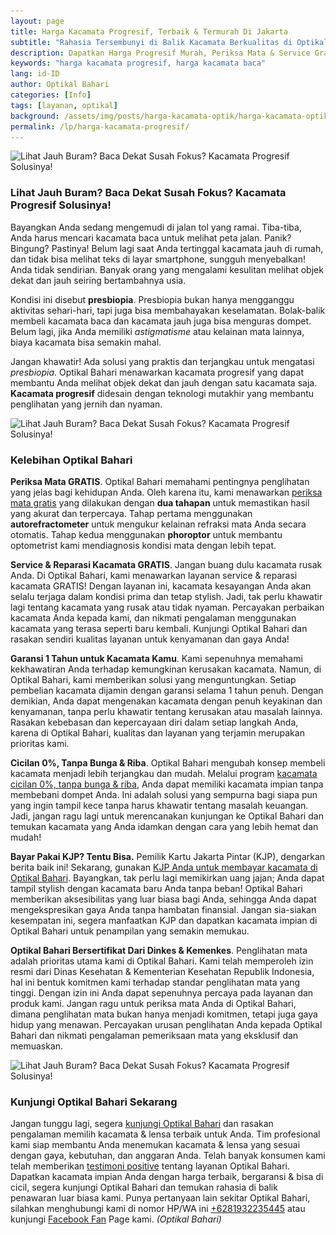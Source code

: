 ```yaml
---
layout: page
title: Harga Kacamata Progresif, Terbaik & Termurah Di Jakarta
subtitle: "Rahasia Tersembunyi di Balik Kacamata Berkualitas di Optikal Bahari"
description: Dapatkan Harga Progresif Murah, Periksa Mata & Service Gratis, Kacamata Cicilan 0%, Bergaransi & Terima KJP
keywords: "harga kacamata progresif, harga kacamata baca"
lang: id-ID
author: Optikal Bahari
categories: [Info]
tags: [layanan, optikal]
background: /assets/img/posts/harga-kacamata-optik/harga-kacamata-optik-19.jpg
permalink: /lp/harga-kacamata-progresif/
---
```


<div class="card-deck mb-3">
  <div class="card shadow p-3 mb-5 bg-white rounded">
    <img
      data-src="/assets/img/posts/harga-kacamata-optik/harga-kacamata-optik-21.jpg"
      src="/assets/img/posts/harga-kacamata-optik/harga-kacamata-optik-21.jpg"
      class="card-img-top img-fluid"
      alt="Lihat Jauh Buram? Baca Dekat Susah Fokus? Kacamata Progresif Solusinya!" />
    <div class="card-body">
        <h3 class="card-title">
            Lihat Jauh Buram? Baca Dekat Susah Fokus? Kacamata Progresif Solusinya!
        </h3>              
            <p class="card-text">
                Bayangkan Anda sedang mengemudi di jalan tol yang ramai. Tiba-tiba, Anda harus mencari kacamata baca untuk melihat peta jalan. Panik? Bingung? Pastinya! Belum lagi saat Anda tertinggal kacamata jauh di rumah, dan tidak bisa melihat teks di layar smartphone, sungguh menyebalkan! Anda tidak sendirian. Banyak orang yang mengalami kesulitan melihat objek dekat dan jauh seiring bertambahnya usia.
            </p>
            <p class="card-text">
                Kondisi ini disebut <strong>presbiopia</strong>. Presbiopia bukan hanya mengganggu aktivitas sehari-hari, tapi juga bisa membahayakan keselamatan. Bolak-balik membeli kacamata baca dan kacamata jauh juga bisa menguras dompet. Belum lagi, jika Anda memiliki <em>astigmatisme</em> atau kelainan mata lainnya, biaya kacamata bisa semakin mahal.
            </p>
            <p class="card-text">
                Jangan khawatir! Ada solusi yang praktis dan terjangkau untuk mengatasi <em>presbiopia</em>. Optikal Bahari menawarkan kacamata progresif yang dapat membantu Anda melihat objek dekat dan jauh dengan satu kacamata saja. <strong>Kacamata progresif</strong> didesain dengan teknologi mutakhir yang membantu penglihatan yang jernih dan nyaman.
            </p>
        </div>
    </div>
</div>

<div class="card-deck mb-3">
  <div class="card shadow p-3 mb-5 bg-white rounded">
    <img
      data-src="/assets/img/posts/harga-kacamata-optik/harga-kacamata-optik-21.jpg"
      src="/assets/img/posts/harga-kacamata-optik/harga-kacamata-optik-21.jpg"
      class="card-img-top img-fluid"
      alt="Lihat Jauh Buram? Baca Dekat Susah Fokus? Kacamata Progresif Solusinya!" />
    <div class="card-body">
      <h3 class="card-title">
        Kelebihan Optikal Bahari
      </h3>
        <p class="card-text">
            <strong>Periksa Mata GRATIS</strong>.
                Optikal Bahari memahami pentingnya penglihatan yang jelas bagi kehidupan Anda. Oleh karena itu, kami menawarkan <a href="{{"/periksa-mata-gratis/" | relative_url }}" title="Periksa Mata Gratis">periksa mata gratis</a> yang dilakukan dengan <strong>dua tahapan</strong> untuk memastikan hasil yang akurat dan terpercaya. Tahap pertama menggunakan <strong>autorefractometer</strong> untuk mengukur kelainan refraksi mata Anda secara otomatis. Tahap kedua menggunakan <strong>phoroptor</strong> untuk membantu optometrist kami mendiagnosis kondisi mata dengan lebih tepat.
        </p>
        <p class="card-text">
            <strong>Service & Reparasi Kacamata GRATIS</strong>.
                Jangan buang dulu kacamata rusak Anda. Di Optikal Bahari, kami menawarkan layanan service & reparasi kacamata GRATIS! Dengan layanan ini, kacamata kesayangan Anda akan selalu terjaga dalam kondisi prima dan tetap stylish. Jadi, tak perlu khawatir lagi tentang kacamata yang rusak
                atau tidak nyaman. Percayakan perbaikan kacamata Anda kepada kami, dan nikmati pengalaman menggunakan kacamata yang terasa seperti baru kembali. Kunjungi Optikal Bahari dan rasakan sendiri kualitas layanan untuk kenyamanan dan gaya Anda!
        </p>
        <p class="card-text">
            <strong>Garansi 1 Tahun untuk Kacamata Kamu</strong>.
                Kami sepenuhnya memahami kekhawatiran Anda terhadap kemungkinan kerusakan kacamata. Namun, di Optikal Bahari, kami memberikan solusi yang menguntungkan. Setiap pembelian kacamata dijamin dengan garansi selama 1 tahun penuh. Dengan demikian, Anda dapat mengenakan kacamata dengan penuh keyakinan dan kenyamanan, tanpa perlu khawatir tentang kerusakan atau masalah lainnya. Rasakan kebebasan dan kepercayaan diri dalam setiap langkah Anda, karena di Optikal Bahari, kualitas dan layanan yang terjamin merupakan prioritas kami.
        </p>
        <p class="card-text">
            <strong>Cicilan 0%, Tanpa Bunga & Riba</strong>.
                Optikal Bahari mengubah konsep membeli kacamata menjadi lebih terjangkau dan mudah. Melalui program <a href="{{"/kacamata-cicilan/" | relative_url }}" title="kacamata cicilan 0%, tanpa bunga & riba">kacamata cicilan 0%, tanpa bunga & riba</a>, Anda dapat memiliki kacamata impian tanpa membebani dompet Anda. Ini adalah solusi yang sempurna bagi siapa pun yang ingin tampil kece tanpa harus khawatir tentang masalah keuangan. Jadi, jangan ragu lagi untuk merencanakan kunjungan ke Optikal Bahari dan temukan kacamata yang Anda idamkan dengan cara yang lebih hemat dan mudah!
        </p>
        <p class="card-text">
            <strong>Bayar Pakai KJP? Tentu Bisa.</strong>
                Pemilik Kartu Jakarta Pintar (KJP), dengarkan berita baik ini! Sekarang, gunakan <a href="{{"/optikal-bahari-kjp-kartu-jakarta-pintar/" | relative_url }}" title="KJP Anda untuk membayar kacamata di Optikal Bahari">KJP Anda untuk membayar kacamata di Optikal Bahari</a>. Bayangkan, tak perlu lagi memikirkan uang jajan; Anda dapat tampil stylish dengan kacamata baru Anda tanpa beban! Optikal Bahari memberikan aksesibilitas yang luar biasa bagi Anda, sehingga Anda dapat mengekspresikan gaya Anda tanpa hambatan finansial. Jangan sia-siakan kesempatan ini, segera manfaatkan KJP dan dapatkan kacamata impian di Optikal Bahari untuk penampilan yang semakin memukau.
        </p>
        <p class="card-text">
            <strong>Optikal Bahari Bersertifikat Dari Dinkes & Kemenkes</strong>.
                Penglihatan mata adalah prioritas utama kami di Optikal Bahari. Kami telah memperoleh izin resmi dari Dinas Kesehatan & Kementerian Kesehatan Republik Indonesia, hal ini bentuk komitmen kami terhadap standar penglihatan mata yang tinggi. Dengan izin ini Anda dapat sepenuhnya percaya pada layanan dan produk kami. Jangan ragu untuk periksa mata Anda di Optikal Bahari, dimana penglihatan mata bukan hanya menjadi komitmen, tetapi juga gaya hidup yang menawan. Percayakan urusan penglihatan Anda kepada Optikal Bahari dan nikmati pengalaman pemeriksaan mata yang eksklusif dan memuaskan.
        </p>
        </div>
    </div>
</div>

<div class="card-deck mb-3">
  <div class="card shadow p-3 mb-5 bg-white rounded">
    <img
      data-src="/assets/img/posts/harga-kacamata-optik/harga-kacamata-optik-20.jpg"
      src="/assets/img/posts/harga-kacamata-optik/harga-kacamata-optik-20.jpg"
      class="card-img-top img-fluid"
      alt="Lihat Jauh Buram? Baca Dekat Susah Fokus? Kacamata Progresif Solusinya!" />
    <div class="card-body">
      <h3 class="card-title">
        Kunjungi Optikal Bahari Sekarang
      </h3>
      <p class="card-text">
                Jangan tunggu lagi, segera <a href="{{"/lokasi" | relative_url }}" title="lokasi Optikal Bahari">kunjungi Optikal Bahari</a> dan rasakan pengalaman memilih kacamata & lensa terbaik untuk Anda. Tim profesional kami siap membantu Anda menemukan kacamata & lensa yang sesuai dengan gaya, kebutuhan, dan anggaran Anda. Telah banyak konsumen kami telah memberikan <a href="{{"/testimoni" | relative_url }}" title="testimoni positive">testimoni positive</a> tentang layanan Optikal Bahari. Dapatkan kacamata impian Anda dengan harga terbaik, bergaransi & bisa di cicil, segera kunjungi Optikal Bahari dan temukan rahasia di balik penawaran luar biasa kami. Punya pertanyaan lain sekitar Optikal Bahari, silahkan menghubungi kami di nomor HP/WA ini <a href="https://api.whatsapp.com/send?phone=6281932235445&text=Hallo%2C+saya+butuh+informasi+lebih+lanjut+mengenai+Optikal+Bahari" id="WhatsAppClick" class="WhatsAppCall" title="Call WhatsApp">+6281932235445</a> atau kunjungi <a href="https://www.facebook.com/optikalbahari" id="FBClick" title="Facebook Page Optikal Bahari" class="FacebookPage">Facebook Fan</a> Page kami. <em>(Optikal Bahari)</em>
            </p>
        </div>
    </div>

</div>
